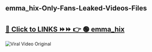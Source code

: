 
 ## emma_hix-Only-Fans-Leaked-Videos-Files

# <h2><a href="https://mediaupload.pro?emma_hix">🔗 Click to LINKS ⏩⏩ 👉 🟢 emma_hix </a></h2>

<a href="https://mediaupload.pro?emma_hix" rel="nofollow" data-target="animated-image.originalLink"><img src="https://i.ibb.co.com/xMMVF88/686577567.gif" alt="Viral Video Original" style="max-width: 100%; display: inline-block;" data-target="animated-image.originalImage"></a>